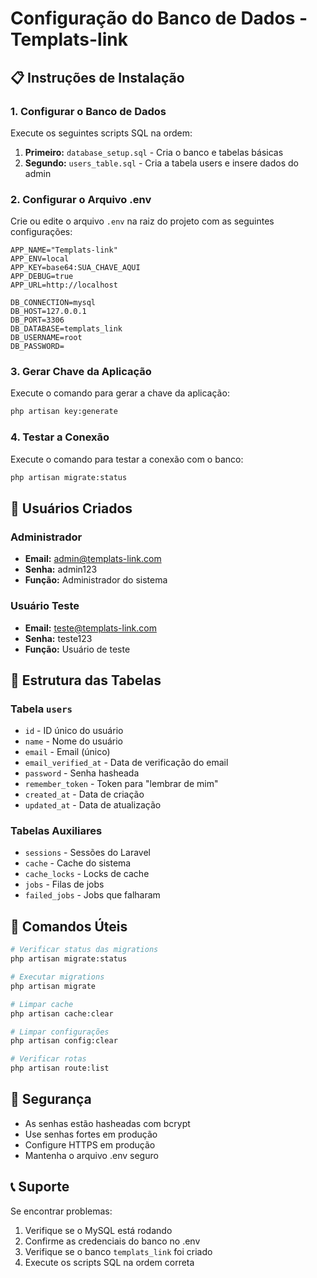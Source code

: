 # Configuração do Banco de Dados - Templats-link

## 📋 Instruções de Instalação

### 1. Configurar o Banco de Dados

Execute os seguintes scripts SQL na ordem:

1. **Primeiro:** `database_setup.sql` - Cria o banco e tabelas básicas
2. **Segundo:** `users_table.sql` - Cria a tabela users e insere dados do admin

### 2. Configurar o Arquivo .env

Crie ou edite o arquivo `.env` na raiz do projeto com as seguintes configurações:

```env
APP_NAME="Templats-link"
APP_ENV=local
APP_KEY=base64:SUA_CHAVE_AQUI
APP_DEBUG=true
APP_URL=http://localhost

DB_CONNECTION=mysql
DB_HOST=127.0.0.1
DB_PORT=3306
DB_DATABASE=templats_link
DB_USERNAME=root
DB_PASSWORD=
```

### 3. Gerar Chave da Aplicação

Execute o comando para gerar a chave da aplicação:

```bash
php artisan key:generate
```

### 4. Testar a Conexão

Execute o comando para testar a conexão com o banco:

```bash
php artisan migrate:status
```

## 👤 Usuários Criados

### Administrador
- **Email:** admin@templats-link.com
- **Senha:** admin123
- **Função:** Administrador do sistema

### Usuário Teste
- **Email:** teste@templats-link.com
- **Senha:** teste123
- **Função:** Usuário de teste

## 🔧 Estrutura das Tabelas

### Tabela `users`
- `id` - ID único do usuário
- `name` - Nome do usuário
- `email` - Email (único)
- `email_verified_at` - Data de verificação do email
- `password` - Senha hasheada
- `remember_token` - Token para "lembrar de mim"
- `created_at` - Data de criação
- `updated_at` - Data de atualização

### Tabelas Auxiliares
- `sessions` - Sessões do Laravel
- `cache` - Cache do sistema
- `cache_locks` - Locks de cache
- `jobs` - Filas de jobs
- `failed_jobs` - Jobs que falharam

## 🚀 Comandos Úteis

```bash
# Verificar status das migrations
php artisan migrate:status

# Executar migrations
php artisan migrate

# Limpar cache
php artisan cache:clear

# Limpar configurações
php artisan config:clear

# Verificar rotas
php artisan route:list
```

## 🔐 Segurança

- As senhas estão hasheadas com bcrypt
- Use senhas fortes em produção
- Configure HTTPS em produção
- Mantenha o arquivo .env seguro

## 📞 Suporte

Se encontrar problemas:

1. Verifique se o MySQL está rodando
2. Confirme as credenciais do banco no .env
3. Verifique se o banco `templats_link` foi criado
4. Execute os scripts SQL na ordem correta
